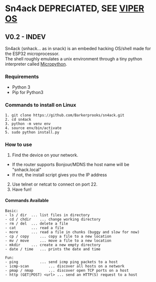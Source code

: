 # Sn4ack DEPRECIATED, SEE [VIPER OS](https://github.com/Barkerprooks/viper-os)
## V0.2 - INDEV
Sn4ack (snhack... as in snack) is an embeded hacking OS/shell made for the ESP32 microprocessor.\
The shell roughly emulates a unix environment through a tiny python interpreter called [Micropython](https://micropython.org).

### Requirements
- Python 3
- Pip for Python3

### Commands to install on Linux
```
1. git clone https://github.com/Barkerprooks/sn4ack.git
2. cd sn4ack
3. python -m venv env
4. source env/bin/activate
5. sudo python install.py
```
### How to use
1. Find the device on your network.
 - If the router supports Bonjour/MDNS the host name will be "snhack.local"
 - If not, the install script gives you the IP address
2. Use telnet or netcat to connect on port 22.
3. Have fun!

#### Commands Available
```
Basic:
- ls / dir 	... list files in directory
- cd / chdir 	... change working directory
- rm / del 	... delete a file
- cat 		... read a file
- more 		... read a file in chunks (buggy and slow for now)
- cp / copy 	... copy a file to a new location
- mv / move 	... move a file to a new location
- mkdir		... create a new empty directory
- date / time	... prints the date and time

Fun:
- ping 			... send icmp ping packets to a host
- icmp-scan 		... discover all hosts on a network
- pmap / nmap		... discover open TCP ports on a host
- http (GET|POST) <url> ... send an HTTP(S) request to a host
```
